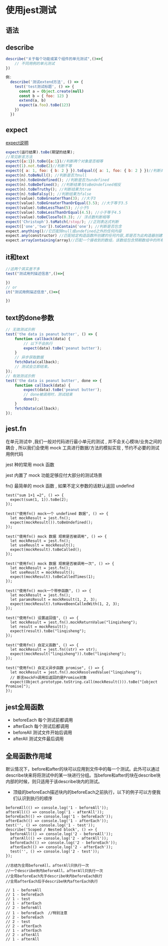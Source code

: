 # 使用jest测试

## 语法

## describe

```js
describe("关于每个功能或某个组件的单元测试",()=>{
    // 不同用例的单元测试
})

例:
  describe('测试extend方法', () => {
    test('test测试标题', () => {
      const a = Object.create(null)
      const b = { foo: 123 }
      extend(a, b)
      expect(a.foo).toBe(123)
    })
  })
```

## expect

[expect说明](http://www.51testing.com/html/04/n-3726904-2.html)

```js
expect(运行结果).toBe(期望的结果);
//常见断言方法
expect({a:1}).toBe({a:1})//判断两个对象是否相等
expect(1).not.toBe(2)//判断不等
expect({ a: 1, foo: { b: 2 } }).toEqual({ a: 1, foo: { b: 2 } })//判断对象相等
expect(n).toBeNull(); //判断是否为null
expect(n).toBeUndefined(); //判断是否为undefined
expect(n).toBeDefined(); //判断结果与toBeUndefined相反
expect(n).toBeTruthy(); //判断结果为true
expect(n).toBeFalsy(); //判断结果为false
expect(value).toBeGreaterThan(3); //大于3
expect(value).toBeGreaterThanOrEqual(3.5); //大于等于3.5
expect(value).toBeLessThan(5); //小于5
expect(value).toBeLessThanOrEqual(4.5); //小于等于4.5
expect(value).toBeCloseTo(0.3); // 浮点数判断相等
expect('Christoph').toMatch(/stop/); //正则表达式判断
expect(['one','two']).toContain('one'); //判断是否包含
expect.anything()//它匹配除null或undefined之外的任何内容
expect.any(constructor) //匹配给定构造函数所创建的任何内容,即是否为此构造器创建的
expect.arrayContaining(array)//匹配一个接收到的数组，该数组包含预期数组中的所有元素，例:expect.arrayContaining([1, 2, 3, 4, 5, 6])
```

## it和text

```js
//这两个其实差不多
test("测试用列描述信息",()=>{

})
// or
it("测试用例描述信息",()=>{

})
```

## text的done参数

``` typescript
// 无效测试示例
test('the data is peanut butter', () => {
	function callback(data) {
		// 以下不会执行
		expect(data).toBe('peanut butter');
	}
	// 异步获取数据
	fetchData(callback);
	// 测试会立即结束。
});
// 有效测试示例
test('the data is peanut butter', done => {
	function callback(data) {
		expect(data).toBe('peanut butter');
		// done被调用时，测试结束
		done();
	}
	fetchData(callback);
});

```



## jest.fn

在单元测试中 ,我们一般对代码进行最小单元的测试 , 并不会关心模块/业务之间的耦合 , 所以我们会使用 mock 工具进行数据/方法的模拟实现 , 节约不必要的测试用例代码

jest 种的常用 mock 函数

jest 内置了 mock 功能足够应付大部分的测试场景

fn() 最简单的 mock 函数 , 如果不定义参数的话默认返回 undefind

```tsx
test("sum 1+1 =2", () => {
  expect(sum(1, 1)).toBe(2);
});

test("使用fn() mock一个 undefined 数据", () => {
  let mockResult = jest.fn();
  expect(mockResult()).toBeUndefined();
});

test("使用fn() mock 数据 观察是否被调用", () => {
  let mockResult = jest.fn();
  let useReuslt = mockResult();
  expect(mockResult).toBeCalled();
});

test("使用fn() mock 数据 观察是否被调用一次", () => {
  let mockResult = jest.fn();
  let useReuslt = mockResult();
  expect(mockResult).toBeCalledTimes(1);
});

test("使用fn() mock一个带参函数", () => {
  let mockResult = jest.fn();
  let paramsResult = mockResult(1, 2, 3);
  expect(mockResult).toHaveBeenCalledWith(1, 2, 3);
});

test("使用fn() 设置返回值", () => {
  let mockResult = jest.fn().mockReturnValue("linqisheng");
  let result = mockResult();
  expect(result).toBe("linqisheng");
});

test("使用fn() 自定义函数", () => {
  let mockResult = jest.fn((str) => str);
  expect(mockResult("linqisheng")).toBe("linqisheng");
});

test("使用fn() 自定义异步函数 promise", () => {
  let mockResult = jest.fn().mockResolvedValue("linqisheng");
  // 断言mockFn调用后返回的是Promise对象
  expect(Object.prototype.toString.call(mockResult())).toBe("[object Promise]");
});
```

## jest全局函数

- beforeEach 每个测试前都调用
- afterEach 每个测试后都调用
- beforeAll 测试文件开始后调用
- afterAll 测试文件最后调用

## 全局函数作用域

默认情况下，before和after的块可以应用到文件中的每一个测试。此外可以通过describe块来将将测试中的某一块进行分组。当before和after的块在describe块内部的时候，则只适用于该describe块内的测试。

- 顶级的beforeEach描述块内的beforeEach之前执行，以下的例子可以方便我们认识到执行的顺序

```tsx
beforeAll(() => console.log('1 - beforeAll'));
afterAll(() => console.log('1 - afterAll'));
beforeEach(() => console.log('1 - beforeEach'));
afterEach(() => console.log('1 - afterEach'));
test('', () => console.log('1 - test'));
describe('Scoped / Nested block', () => {
  beforeAll(() => console.log('2 - beforeAll'));
  afterAll(() => console.log('2 - afterAll'));
  beforeEach(() => console.log('2 - beforeEach'));
  afterEach(() => console.log('2 - afterEach'));
  test('', () => console.log('2 - test'));
});

//总结为全局beforeAll，afterAll只执行一次
//一个describe块内beforeAll，afterAll只执行一次
//全局beforeEach先于describe块内beforeEach执行
//全局afterEach后于describe块内afterEach执行

// 1 - beforeAll 
// 1 - beforeEach
// 1 - test
// 1 - afterEach
// 2 - beforeAll
// 1 - beforeEach  //特别注意
// 2 - beforeEach
// 2 - test
// 2 - afterEach
// 1 - afterEach
// 2 - afterAll
// 1 - afterAll
```